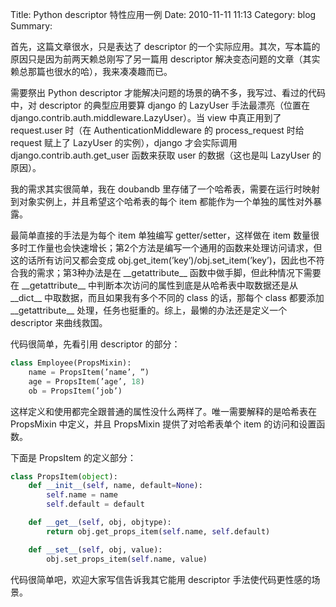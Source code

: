 Title: Python descriptor 特性应用一例
Date: 2010-11-11 11:13
Category: blog
Summary: 

首先，这篇文章很水，只是表达了 descriptor 的一个实际应用。其次，写本篇的原因只是因为前两天赖总刚写了另一篇用 descriptor 解决变态问题的文章（其实赖总那篇也很水的哈），我来凑凑趣而已。

需要祭出 Python descriptor 才能解决问题的场景的确不多，我写过、看过的代码中，对 descriptor 的典型应用要算 django 的 LazyUser 手法最漂亮（位置在 django.contrib.auth.middleware.LazyUser）。当 view 中真正用到了 request.user 时（在 AuthenticationMiddleware 的 process_request 时给 request 赋上了 LazyUser 的实例），django 才会实际调用 django.contrib.auth.get_user 函数来获取 user 的数据（这也是叫 LazyUser 的原因）。

我的需求其实很简单，我在 doubandb 里存储了一个哈希表，需要在运行时映射到对象实例上，并且希望这个哈希表的每个 item 都能作为一个单独的属性对外暴露。

最简单直接的手法是为每个 item 单独编写 getter/setter，这样做在 item 数量很多时工作量也会快速增长；第2个方法是编写一个通用的函数来处理访问请求，但这的话所有访问又都会变成 obj.get_item(’key’)/obj.set_item(’key’)，因此也不符合我的需求；第3种办法是在 \_\_getattribute__ 函数中做手脚，但此种情况下需要在 \_\_getattribute__ 中判断本次访问的属性到底是从哈希表中取数据还是从 \_\_dict__ 中取数据，而且如果我有多个不同的 class 的话，那每个 class 都要添加 \_\_getattribute__ 处理，任务也挺重的。综上，最懒的办法还是定义一个 descriptor 来曲线救国。

代码很简单，先看引用 descriptor 的部分：

```python
class Employee(PropsMixin):
    name = PropsItem(’name’, ”)
    age = PropsItem(’age’, 18)
    ob = PropsItem(’job’)
```

这样定义和使用都完全跟普通的属性没什么两样了。唯一需要解释的是哈希表在 PropsMixin 中定义，并且 PropsMixin 提供了对哈希表单个 item 的访问和设置函数。

下面是 PropsItem 的定义部分：

```python
class PropsItem(object):
    def __init__(self, name, default=None):
        self.name = name
        self.default = default

    def __get__(self, obj, objtype):
        return obj.get_props_item(self.name, self.default)

    def __set__(self, obj, value):
        obj.set_props_item(self.name, value)
```

代码很简单吧，欢迎大家写信告诉我其它能用 descriptor 手法使代码更性感的场景。